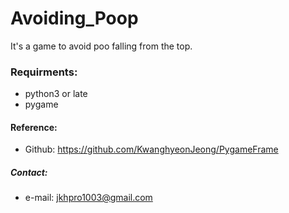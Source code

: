 # Avoiding_Poop

It's a game to avoid poo falling from the top.

### **Requirments:**
- python3 or late
- pygame
  
#### Reference:
  * Github: <https://github.com/KwanghyeonJeong/PygameFrame>
  
##### Contact:
  * e-mail: <jkhpro1003@gmail.com>
